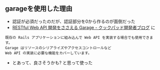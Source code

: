 ## garageを使用した理由

* 認証が必須だったのだが、認証部分を0から作るのが面倒だった
* [RESTful Web API 開発をささえる Garage - クックパッド開発者ブログ](http://techlife.cookpad.com/entry/2014/11/06/100000) に
```
既存の Rails アプリケーションに組み込んで Web API を実装する場合でも使用できます。
Garage はリソースのシリアライズやアクセスコントロールなど
Web API の実装に必要な機能をカバーしています。
```
* とあって、良さそうかも? と思って使った
